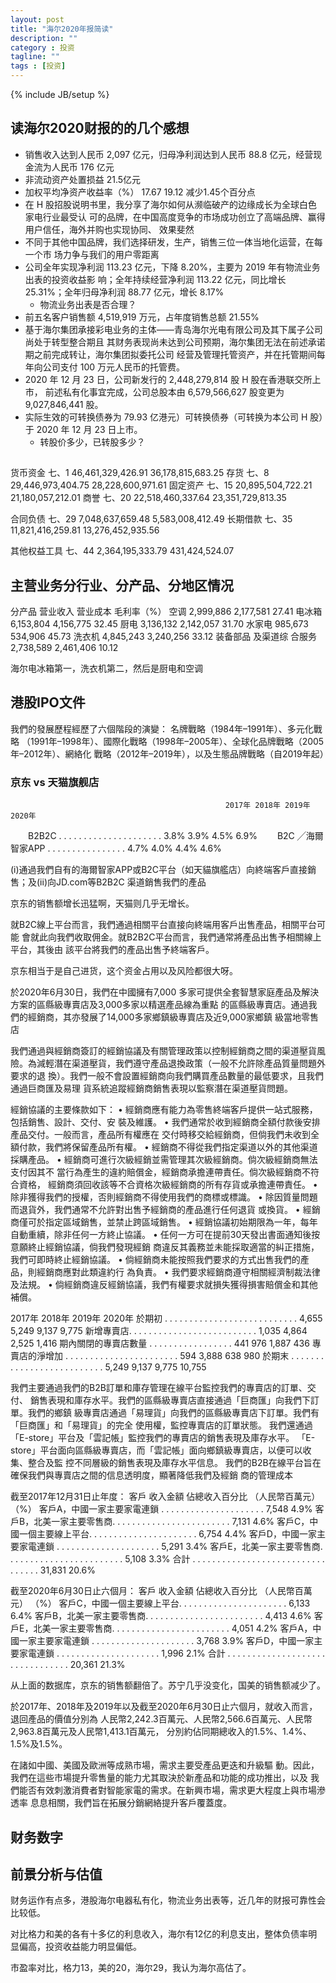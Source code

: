 ```yaml
---
layout: post
title: "海尔2020年报简读"
description: ""
category : 投资
tagline: ""
tags : [投资]
---
```

{% include JB/setup %}



## 读海尔2020财报的的几个感想

* 销售收入达到人民币 2,097 亿元，归母净利润达到人民币 88.8 亿元，经营现金流为人民币 176 亿元
* 非流动资产处置损益 21.5亿元
* 加权平均净资产收益率（%） 17.67   19.12   减少1.45个百分点
* 在 H 股招股说明书里，我分享了海尔如何从濒临破产的边缘成长为全球白色家电行业最受认
可的品牌，在中国高度竞争的市场成功创立了高端品牌、赢得用户信任，海外并购也实现协同、
效果斐然
* 不同于其他中国品牌，我们选择研发，生产，销售三位一体当地化运营，在每一个市
场力争与我们的用户零距离
* 公司全年实现净利润 113.23 亿元，下降 8.20%，主要为 2019 年有物流业务出表的投资收益影
响；全年持续经营净利润 113.22 亿元，同比增长 25.31%；全年归母净利润 88.77 亿元，增长 8.17%
    * 物流业务出表是否合理？
* 前五名客户销售额 4,519,919 万元，占年度销售总额 21.55%
* 基于海尔集团承接彩电业务的主体——青岛海尔光电有限公司及其下属子公司尚处于转型整合期且
其财务表现尚未达到公司预期，海尔集团无法在前述承诺期之前完成转让，海尔集团拟委托公司
经营及管理托管资产，并在托管期间每年向公司支付 100 万元人民币的托管费。
* 2020 年 12 月 23 日，公司新发行的 2,448,279,814 股 H 股在香港联交所上市，
前述私有化事宜完成，公司总股本由 6,579,566,627 股变更为 9,027,846,441 股。
* 实际生效的可转换债券为 79.93 亿港元）可转换债券（可转换为本公司 H 股）于 2020 年 12 月 23 日上市。
    * 转股价多少，已转股多少？


##

货币资金 七、1 46,461,329,426.91 36,178,815,683.25
存货 七、8 29,446,973,404.75 28,228,600,971.61
固定资产 七、15 20,895,504,722.21 21,180,057,212.01
商誉 七、20 22,518,460,337.64 23,351,729,813.35

合同负债 七、29 7,048,637,659.48 5,583,008,412.49
长期借款 七、35 11,821,416,259.81 13,276,452,935.56

其他权益工具 七、44 2,364,195,333.79 431,424,524.07


## 主营业务分行业、分产品、分地区情况
分产品 营业收入 营业成本 毛利率（%）
空调 2,999,886   2,177,581   27.41
电冰箱 6,153,804     4,156,775   32.45
厨电 3,136,132   2,142,057   31.70
水家电 985,673   534,906     45.73
洗衣机 4,845,243     3,240,256   33.12
装备部品
及渠道综
合服务 2,738,589   2,461,406   10.12

海尔电冰箱第一，洗衣机第二，然后是厨电和空调


## 港股IPO文件
我們的發展歷程經歷了六個階段的演變： 名牌戰略（1984年–1991年）、多元化戰略
（1991年–1998年）、國際化戰略（1998年–2005年）、全球化品牌戰略（2005年–2012年）、網絡化
戰略（2012年–2019年），以及生態品牌戰略（自2019年起）

### 京东 vs 天猫旗舰店
                                                    2017年 2018年 2019年 2020年
　　B2B2C . . . . . . . . . . . . . . . . . . . . . 3.8% 3.9% 4.5% 6.9%
　　B2C ╱海爾智家APP . . . . . . . . . . . . . . . . 4.7% 4.0% 4.4% 4.6%

(i)通過我們自有的海爾智家APP或B2C平台（如天貓旗艦店）向終端客戶直接銷售；及(ii)向JD.com等B2B2C
渠道銷售我們的產品

京东的销售额增长迅猛啊，天猫则几乎无增长。

就B2C線上平台而言，我們通過相關平台直接向終端用客戶出售產品，相關平台可能
會就此向我們收取佣金。就B2B2C平台而言，我們通常將產品出售予相關線上平台，其後由
該平台將我們的產品出售予終端客戶。

京东相当于是自己进货，这个资金占用以及风险都很大呀。


於2020年6月30日，我們在中國擁有7,000
多家可提供全套智慧家庭產品及解決方案的區縣級專賣店及3,000多家以精選產品線為重點
的區縣級專賣店。通過我們的經銷商，其亦發展了14,000多家鄉鎮級專賣店及近9,000家鄉鎮
級當地零售店


我們通過與經銷商簽訂的經銷協議及有關管理政策以控制經銷商之間的渠道壓貨風
險。為減輕潛在渠道壓貨，我們遵守產品退換政策（一般不允許除產品質量問題外要求的退
換）。我們一般不會設置經銷商向我們購買產品數量的最低要求，且我們通過巨商匯及易理
貨系統追蹤經銷商銷售表現以監察潛在渠道壓貨問題。

經銷協議的主要條款如下：
• 經銷商應有能力為零售終端客戶提供一站式服務，包括銷售、設計、交付、安
裝及維護。
• 我們通常於收到經銷商全額付款後安排產品交付。一般而言，產品所有權應在
交付時移交給經銷商，但倘我們未收到全額付款，我們將保留產品所有權。
• 經銷商不得從我們指定渠道以外的其他渠道採購產品。
• 經銷商可進行次級經銷並需管理其次級經銷商。倘次級經銷商無法支付因其不
當行為產生的違約賠償金，經銷商承擔連帶責任。倘次級經銷商不符合資格，
經銷商須回收該等不合資格次級經銷商的所有存貨或承擔連帶責任。
• 除非獲得我們的授權，否則經銷商不得使用我們的商標或標識。
• 除因質量問題而退貨外，我們通常不允許對出售予經銷商的產品進行任何退貨
或換貨。
• 經銷商僅可於指定區域銷售，並禁止跨區域銷售。
• 經銷協議初始期限為一年，每年自動重續，除非任何一方終止協議。
• 任何一方可在提前30天發出書面通知後按意願終止經銷協議，倘我們發現經銷
商違反其義務並未能採取適當的糾正措施，我們可即時終止經銷協議。
• 倘經銷商未能按照我們要求的方式出售我們的產品，則經銷商應對此類違約行
為負責。
• 我們要求經銷商遵守相關經濟制裁法律及法規。
• 倘經銷商違反經銷協議，我們有權要求就損失獲得損害賠償金和其他補償。


2017年 2018年 2019年 2020年
於期初 . . . . . . . . . . . . . . . . . . . . . . . . . . .  4,655 5,249 9,137 9,775
新增專賣店. . . . . . . . . . . . . . . . . . . . . . . . . . 1,035 4,864 2,525 1,416
期內關閉的專賣店數量 . . . . . . . . . . . . . . . . .         441 976 1,887 436
專賣店的淨增加 . . . . . . . . . . . . . . . . . . . . . . . 594 3,888 638 980
於期末 . . . . . . . . . . . . . . . . . . . . . . . . . .  5,249 9,137 9,775 10,755


我們主要通過我們的B2B訂單和庫存管理在線平台監控我們的專賣店的訂單、交付、
銷售表現和庫存水平。我們的區縣級專賣店直接通過「巨商匯」向我們下訂單。我們的鄉鎮
級專賣店通過「易理貨」向我們的區縣級專賣店下訂單。我們有「巨商匯」和「易理貨」的完全
使用權，監控專賣店的訂單狀態。
我們還通過「E-store」平台及「雲記帳」監控我們的專賣店的銷售表現及庫存水平。
「E-store」平台面向區縣級專賣店，而「雲記帳」面向鄉鎮級專賣店，以便可以收集、整合及監
控不同層級的銷售表現及庫存水平信息。
我們的B2B在線平台旨在確保我們與專賣店之間的信息透明度，顯著降低我們及經銷
商的管理成本


截至2017年12月31日止年度：
客戶 收入金額 佔總收入百分比
（人民幣百萬元） （%）
客戶A，中國一家主要家電連鎖 . . . . . . . . . . . . . . . . . . . . . 7,548 4.9%
客戶B，北美一家主要零售商. . . . . . . . . . . . . . . . . . . . . . . . 7,131 4.6%
客戶C，中國一個主要線上平台. . . . . . . . . . . . . . . . . . . . . . 6,754 4.4%
客戶D，中國一家主要家電連鎖 . . . . . . . . . . . . . . . . . . . . . 5,291 3.4%
客戶E，北美一家主要零售商. . . . . . . . . . . . . . . . . . . . . . . . 5,108 3.3%
合計 . . . . . . . . . . . . . . . . . . . . . . . . . . . . . . . . . 31,831 20.6%


截至2020年6月30日止六個月：
客戶 收入金額 佔總收入百分比
（人民幣百萬元） （%）
客戶C，中國一個主要線上平台. . . . . . . . . . . . . . . . . . . . . . 6,133 6.4%
客戶B，北美一家主要零售商. . . . . . . . . . . . . . . . . . . . . . . . 4,413 4.6%
客戶E，北美一家主要零售商. . . . . . . . . . . . . . . . . . . . . . . . 4,051 4.2%
客戶A，中國一家主要家電連鎖 . . . . . . . . . . . . . . . . . . . . . 3,768 3.9%
客戶D，中國一家主要家電連鎖 . . . . . . . . . . . . . . . . . . . . . 1,996 2.1%
合計 . . . . . . . . . . . . . . . . . . . . . . . . . . . . . . . .  20,361 21.3%

从上面的数据库，京东的销售额翻倍了。苏宁几乎没变化，国美的销售额减少了。


於2017年、2018年及2019年以及截至2020年6月30日止六個月，就收入而言，退回產品的價值分別為
人民幣2,242.3百萬元、人民幣2,566.6百萬元、人民幣2,963.8百萬元及人民幣1,413.1百萬元，
分別約佔同期總收入的1.5%、1.4%、1.5%及1.5%。


在諸如中國、美國及歐洲等成熟市場，需求主要受產品更迭和升級驅
動。因此，我們在這些市場提升零售量的能力尤其取決於新產品和功能的成功推出，以及
我們能否有效刺激消費者對智能家電的需求。在新興市場，需求更大程度上與市場滲透率
息息相關，我們旨在拓展分銷網絡提升客戶覆蓋度。



## 财务数字



## 前景分析与估值

财务运作有点多，港股海尔电器私有化，物流业务出表等，近几年的财报可靠性会比较低。

对比格力和美的各有十多亿的利息收入，海尔有12亿的利息支出，整体负债率明显偏高，投资收益能力明显偏低。

市盈率对比，格力13，美的20，海尔29，我认为海尔高估了。

